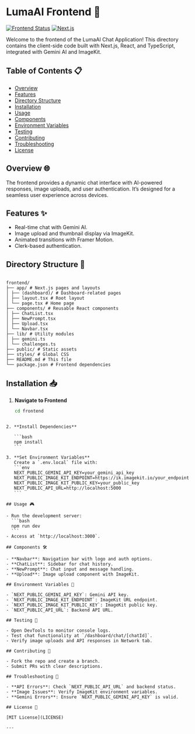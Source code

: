# LumaAI Frontend 📱

[![Frontend Status](https://img.shields.io/badge/frontend-active-green.svg)](https://localhost:3000)
[![Next.js](https://img.shields.io/badge/Next.js-13.x-blueviolet.svg)](https://nextjs.org)

Welcome to the frontend of the LumaAI Chat Application! This directory contains the client-side code built with Next.js, React, and TypeScript, integrated with Gemini AI and ImageKit.

## Table of Contents 📋

- [Overview](#overview)
- [Features](#features)
- [Directory Structure](#directory-structure)
- [Installation](#installation)
- [Usage](#usage)
- [Components](#components)
- [Environment Variables](#environment-variables)
- [Testing](#testing)
- [Contributing](#contributing)
- [Troubleshooting](#troubleshooting)
- [License](#license)

## Overview 🌐

The frontend provides a dynamic chat interface with AI-powered responses, image uploads, and user authentication. It’s designed for a seamless user experience across devices.

## Features ✨

- Real-time chat with Gemini AI.
- Image upload and thumbnail display via ImageKit.
- Animated transitions with Framer Motion.
- Clerk-based authentication.

## Directory Structure 📂

```

frontend/
├── app/ # Next.js pages and layouts
│ ├── (dashboard)/ # Dashboard-related pages
│ ├── layout.tsx # Root layout
│ └── page.tsx # Home page
├── components/ # Reusable React components
│ ├── ChatList.tsx
│ ├── NewPrompt.tsx
│ ├── Upload.tsx
│ └── Navbar.tsx
├── lib/ # Utility modules
│ ├── gemini.ts
│ └── challenges.ts
├── public/ # Static assets
├── styles/ # Global CSS
├── README.md # This file
└── package.json # Frontend dependencies

```

## Installation 📥

1. **Navigate to Frontend**
   ```bash
   cd frontend
   ```

````

2. **Install Dependencies**

   ```bash
   npm install
   ```

3. **Set Environment Variables**
   Create a `.env.local` file with:
   ```env
   NEXT_PUBLIC_GEMINI_API_KEY=your_gemini_api_key
   NEXT_PUBLIC_IMAGE_KIT_ENDPOINT=https://ik.imagekit.io/your_endpoint
   NEXT_PUBLIC_IMAGE_KIT_PUBLIC_KEY=your_public_key
   NEXT_PUBLIC_API_URL=http://localhost:5000
   ```

## Usage 🎮

- Run the development server:
  ```bash
  npm run dev
  ```
- Access at `http://localhost:3000`.

## Components 🛠️

- **Navbar**: Navigation bar with logo and auth options.
- **ChatList**: Sidebar for chat history.
- **NewPrompt**: Chat input and message handling.
- **Upload**: Image upload component with ImageKit.

## Environment Variables 🌱

- `NEXT_PUBLIC_GEMINI_API_KEY`: Gemini API key.
- `NEXT_PUBLIC_IMAGE_KIT_ENDPOINT`: ImageKit URL endpoint.
- `NEXT_PUBLIC_IMAGE_KIT_PUBLIC_KEY`: ImageKit public key.
- `NEXT_PUBLIC_API_URL`: Backend API URL.

## Testing 🧪

- Open DevTools to monitor console logs.
- Test chat functionality at `/dashboard/chat/[chatId]`.
- Verify image uploads and API responses in Network tab.

## Contributing 🤝

- Fork the repo and create a branch.
- Submit PRs with clear descriptions.

## Troubleshooting 🔧

- **API Errors**: Check `NEXT_PUBLIC_API_URL` and backend status.
- **Image Issues**: Verify ImageKit environment variables.
- **Gemini Errors**: Ensure `NEXT_PUBLIC_GEMINI_API_KEY` is valid.

## License 📜

[MIT License](LICENSE)

---
````
